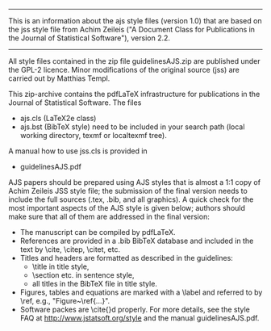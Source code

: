 ************************
This is an information about the ajs style files (version 1.0) that are based on
the jss style file from Achim Zeileis ("A Document Class for Publications in the 
Journal of Statistical Software"), version 2.2.
************************

All style files contained in the zip file guidelinesAJS.zip are published under the GPL-2 licence. 
Minor modifications of the original source (jss) are carried out by Matthias Templ.

This zip-archive contains the pdfLaTeX infrastructure for
publications in the Journal of Statistical Software. The files  
  - ajs.cls (LaTeX2e class)
  - ajs.bst (BibTeX style)
need to be included in your search path (local working directory,
texmf or localtexmf tree).

A manual how to use jss.cls is provided in
  - guidelinesAJS.pdf


AJS papers should be prepared using AJS styles that is almost a 1:1 copy of Achim Zeileis JSS style file; the submission of
the final version needs to include the full sources (.tex, .bib, and
all graphics). A quick check for the most important aspects of the
AJS style is given below; authors should make sure that all of them
are addressed in the final version:  
  - The manuscript can be compiled by pdfLaTeX.
  - References are provided in a .bib BibTeX database and included
    in the text by \cite, \citep, \citet, etc.
  - Titles and headers are formatted as described in the guidelines:
      - \title in title style,
      - \section etc. in sentence style,
      - all titles in the BibTeX file in title style.
  - Figures, tables and equations are marked with a \label and
    referred to by \ref, e.g., "Figure~\ref{...}".
  - Software packes are \cite{}d properly.
For more details, see the style FAQ at http://www.jstatsoft.org/style
and the manual guidelinesAJS.pdf.
